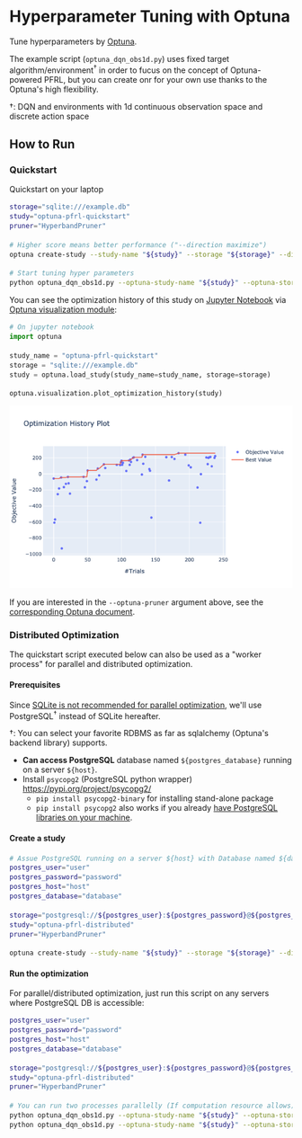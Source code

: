 # Hyperparameter Tuning with Optuna

Tune hyperparameters by [Optuna](https://optuna.org/).

The example script (`optuna_dqn_obs1d.py`) uses fixed target algorithm/environment<sup>†</sup>
in order to fucus on the concept of Optuna-powered PFRL,
but you can create onr for your own use thanks to the Optuna's high flexibility.

†: DQN and environments with 1d continuous observation space and discrete action space


## How to Run

### Quickstart

Quickstart on your laptop

```bash
storage="sqlite:///example.db"
study="optuna-pfrl-quickstart"
pruner="HyperbandPruner"

# Higher score means better performance ("--direction maximize")
optuna create-study --study-name "${study}" --storage "${storage}" --direction maximize

# Start tuning hyper parameters
python optuna_dqn_obs1d.py --optuna-study-name "${study}" --optuna-storage "${storage}" --optuna-pruner "${pruner}"
```

You can see the optimization history of this study on [Jupyter Notebook](https://jupyter.org/install)
via [Optuna visualization module](https://optuna.readthedocs.io/en/latest/reference/visualization.html):

```python
# On jupyter notebook
import optuna

study_name = "optuna-pfrl-quickstart"
storage = "sqlite:///example.db"
study = optuna.load_study(study_name=study_name, storage=storage)

optuna.visualization.plot_optimization_history(study)
```

![optimization_history](assets/optimization_history.png)


If you are interested in the `--optuna-pruner` argument above, see the
[corresponding Optuna document](https://optuna.readthedocs.io/en/latest/reference/pruners.html).


### Distributed Optimization

The quickstart script executed below can also be used as a "worker process" for parallel and distributed optimization.

#### Prerequisites

Since [SQLite is not recommended for parallel optimization](https://optuna.readthedocs.io/en/latest/tutorial/004_distributed.html#distributed-optimization),
we'll use PostgreSQL<sup>†</sup> instead of SQLite hereafter.  

†: You can select your favorite RDBMS as far as sqlalchemy (Optuna's backend library) supports.

- **Can access PostgreSQL** database named `${postgres_database}` running on a server `${host}`.
- Install `psycopg2` (PostgreSQL python wrapper) https://pypi.org/project/psycopg2/
  - `pip install psycopg2-binary` for installing stand-alone package
  - `pip install psycopg2` also works if you already [have PostgreSQL libraries on your machine](https://www.psycopg.org/docs/install.html#prerequisites).

#### Create a study

```bash
# Assue PostgreSQL running on a server ${host} with Database named ${database} is available.
postgres_user="user"
postgres_password="password"
postgres_host="host"
postgres_database="database"

storage="postgresql://${postgres_user}:${postgres_password}@${postgres_host}/${postgres_database}"
study="optuna-pfrl-distributed"
pruner="HyperbandPruner"

optuna create-study --study-name "${study}" --storage "${storage}" --direction maximize
```

#### Run the optimization

For parallel/distributed optimization, just run this script on any servers where PostgreSQL DB is accessible:

```bash
postgres_user="user"
postgres_password="password"
postgres_host="host"
postgres_database="database"

storage="postgresql://${postgres_user}:${postgres_password}@${postgres_host}/${postgres_database}"
study="optuna-pfrl-distributed"
pruner="HyperbandPruner"

# You can run two processes parallelly (If computation resource allows)
python optuna_dqn_obs1d.py --optuna-study-name "${study}" --optuna-storage "${storage}" --optuna-pruner "${pruner}" &
python optuna_dqn_obs1d.py --optuna-study-name "${study}" --optuna-storage "${storage}" --optuna-pruner "${pruner}" &
```
